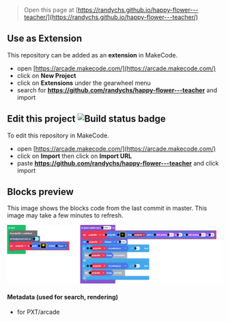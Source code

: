 
> Open this page at [https://randychs.github.io/happy-flower---teacher/](https://randychs.github.io/happy-flower---teacher/)

## Use as Extension

This repository can be added as an **extension** in MakeCode.

* open [https://arcade.makecode.com/](https://arcade.makecode.com/)
* click on **New Project**
* click on **Extensions** under the gearwheel menu
* search for **https://github.com/randychs/happy-flower---teacher** and import

## Edit this project ![Build status badge](https://github.com/randychs/happy-flower---teacher/workflows/MakeCode/badge.svg)

To edit this repository in MakeCode.

* open [https://arcade.makecode.com/](https://arcade.makecode.com/)
* click on **Import** then click on **Import URL**
* paste **https://github.com/randychs/happy-flower---teacher** and click import

## Blocks preview

This image shows the blocks code from the last commit in master.
This image may take a few minutes to refresh.

![A rendered view of the blocks](https://github.com/randychs/happy-flower---teacher/raw/master/.github/makecode/blocks.png)

#### Metadata (used for search, rendering)

* for PXT/arcade
<script src="https://makecode.com/gh-pages-embed.js"></script><script>makeCodeRender("{{ site.makecode.home_url }}", "{{ site.github.owner_name }}/{{ site.github.repository_name }}");</script>
